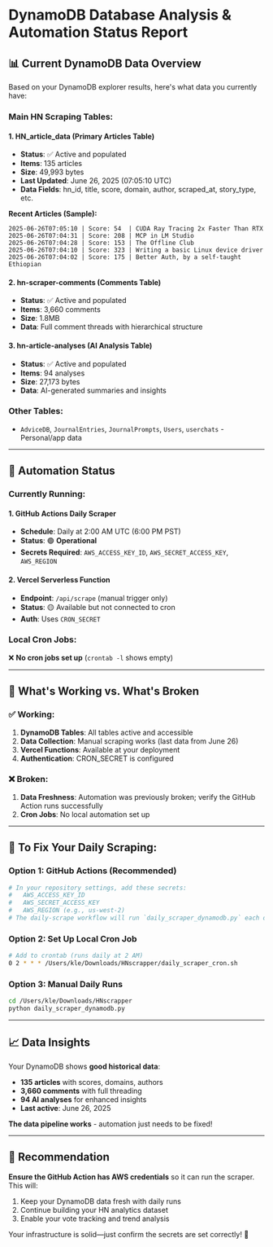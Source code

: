 # DynamoDB Database Analysis & Automation Status Report

## 📊 Current DynamoDB Data Overview

Based on your DynamoDB explorer results, here's what data you currently have:

### **Main HN Scraping Tables:**

#### 1. **HN_article_data** (Primary Articles Table)
- **Status**: ✅ Active and populated
- **Items**: 135 articles
- **Size**: 49,993 bytes
- **Last Updated**: June 26, 2025 (07:05:10 UTC)
- **Data Fields**: hn_id, title, score, domain, author, scraped_at, story_type, etc.

**Recent Articles (Sample):**
```
2025-06-26T07:05:10 | Score: 54  | CUDA Ray Tracing 2x Faster Than RTX
2025-06-26T07:04:31 | Score: 208 | MCP in LM Studio
2025-06-26T07:04:28 | Score: 153 | The Offline Club
2025-06-26T07:04:10 | Score: 323 | Writing a basic Linux device driver
2025-06-26T07:04:02 | Score: 175 | Better Auth, by a self-taught Ethiopian
```

#### 2. **hn-scraper-comments** (Comments Table)
- **Status**: ✅ Active and populated
- **Items**: 3,660 comments
- **Size**: 1.8MB
- **Data**: Full comment threads with hierarchical structure

#### 3. **hn-article-analyses** (AI Analysis Table)
- **Status**: ✅ Active and populated
- **Items**: 94 analyses
- **Size**: 27,173 bytes
- **Data**: AI-generated summaries and insights

### **Other Tables:**
- `AdviceDB`, `JournalEntries`, `JournalPrompts`, `Users`, `userchats` - Personal/app data

---

## 🤖 Automation Status

### **Currently Running:**
#### 1. **GitHub Actions Daily Scraper**
- **Schedule**: Daily at 2:00 AM UTC (6:00 PM PST)
- **Status**: 🟢 **Operational**
- **Secrets Required**: `AWS_ACCESS_KEY_ID`, `AWS_SECRET_ACCESS_KEY`, `AWS_REGION`

#### 2. **Vercel Serverless Function**
- **Endpoint**: `/api/scrape` (manual trigger only)
- **Status**: 🟡 Available but not connected to cron
- **Auth**: Uses `CRON_SECRET`

### **Local Cron Jobs:**
❌ **No cron jobs set up** (`crontab -l` shows empty)

---

## 🔧 What's Working vs. What's Broken

### ✅ **Working:**
1. **DynamoDB Tables**: All tables active and accessible
2. **Data Collection**: Manual scraping works (last data from June 26)
3. **Vercel Functions**: Available at your deployment
4. **Authentication**: CRON_SECRET is configured

### ❌ **Broken:**
1. **Data Freshness**: Automation was previously broken; verify the GitHub Action runs successfully
2. **Cron Jobs**: No local automation set up

---

## 🚀 To Fix Your Daily Scraping:

### **Option 1: GitHub Actions (Recommended)**
```bash
# In your repository settings, add these secrets:
#   AWS_ACCESS_KEY_ID
#   AWS_SECRET_ACCESS_KEY
#   AWS_REGION (e.g., us-west-2)
# The daily-scrape workflow will run `daily_scraper_dynamodb.py` each day.
```

### **Option 2: Set Up Local Cron Job**
```bash
# Add to crontab (runs daily at 2 AM)
0 2 * * * /Users/kle/Downloads/HNscrapper/daily_scraper_cron.sh
```

### **Option 3: Manual Daily Runs**
```bash
cd /Users/kle/Downloads/HNscrapper
python daily_scraper_dynamodb.py
```

---

## 📈 Data Insights

Your DynamoDB shows **good historical data**:
- **135 articles** with scores, domains, authors
- **3,660 comments** with full threading
- **94 AI analyses** for enhanced insights
- **Last active**: June 26, 2025

**The data pipeline works** - automation just needs to be fixed!

---

## 🎯 Recommendation

**Ensure the GitHub Action has AWS credentials** so it can run the scraper. This will:
1. Keep your DynamoDB data fresh with daily runs
2. Continue building your HN analytics dataset
3. Enable your vote tracking and trend analysis

Your infrastructure is solid—just confirm the secrets are set correctly! 🔧

